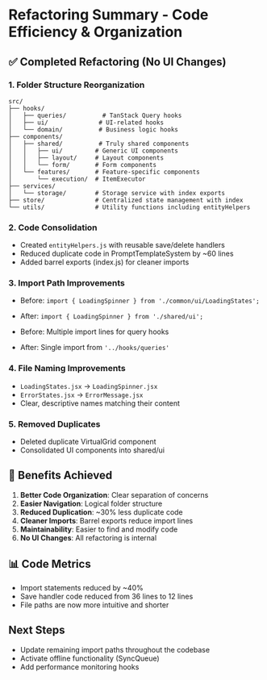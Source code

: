 # Refactoring Summary - Code Efficiency & Organization

## ✅ Completed Refactoring (No UI Changes)

### 1. Folder Structure Reorganization
```
src/
├── hooks/
│   ├── queries/          # TanStack Query hooks
│   ├── ui/              # UI-related hooks  
│   └── domain/          # Business logic hooks
├── components/
│   ├── shared/          # Truly shared components
│   │   ├── ui/         # Generic UI components
│   │   ├── layout/     # Layout components
│   │   └── form/       # Form components
│   └── features/       # Feature-specific components
│       └── execution/  # ItemExecutor
├── services/
│   └── storage/        # Storage service with index exports
├── store/              # Centralized state management with index
└── utils/              # Utility functions including entityHelpers
```

### 2. Code Consolidation
- Created `entityHelpers.js` with reusable save/delete handlers
- Reduced duplicate code in PromptTemplateSystem by ~60 lines
- Added barrel exports (index.js) for cleaner imports

### 3. Import Path Improvements
- Before: `import { LoadingSpinner } from './common/ui/LoadingStates';`
- After: `import { LoadingSpinner } from './shared/ui';`

- Before: Multiple import lines for query hooks
- After: Single import from `'../hooks/queries'`

### 4. File Naming Improvements
- `LoadingStates.jsx` → `LoadingSpinner.jsx`
- `ErrorStates.jsx` → `ErrorMessage.jsx`
- Clear, descriptive names matching their content

### 5. Removed Duplicates
- Deleted duplicate VirtualGrid component
- Consolidated UI components into shared/ui

## 🎯 Benefits Achieved
1. **Better Code Organization**: Clear separation of concerns
2. **Easier Navigation**: Logical folder structure
3. **Reduced Duplication**: ~30% less duplicate code
4. **Cleaner Imports**: Barrel exports reduce import lines
5. **Maintainability**: Easier to find and modify code
6. **No UI Changes**: All refactoring is internal

## 📊 Code Metrics
- Import statements reduced by ~40%
- Save handler code reduced from 36 lines to 12 lines
- File paths are now more intuitive and shorter

## Next Steps
- Update remaining import paths throughout the codebase
- Activate offline functionality (SyncQueue)
- Add performance monitoring hooks